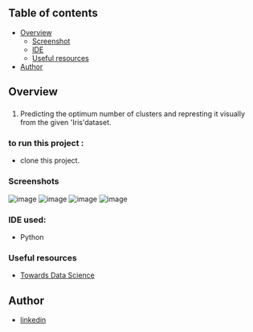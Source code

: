 ## Table of contents

- [Overview](#overview)
  - [Screenshot](#screenshot)
  - [IDE](#IDE)
  - [Useful resources](#useful-resources)
- [Author](#author)

## Overview

###
 <ol>
  <li>Predicting the optimum number of clusters and represting it visually from the given 'Iris'dataset.
 
 
 </ol>

### to run this project :
  - clone this project.
### Screenshots
![image](https://user-images.githubusercontent.com/61360429/206929887-f3710c1d-7e56-4b97-bb0d-6ededa47f271.png)
![image](https://user-images.githubusercontent.com/61360429/206929895-7526af6d-975f-4c09-9558-e8418b525c11.png)
![image](https://user-images.githubusercontent.com/61360429/206929907-bd87eef6-360a-459f-9a84-4a888b27b0e5.png)
![image](https://user-images.githubusercontent.com/61360429/206929913-af46641e-1c17-46af-a28b-cd4b6ed8ade6.png)


### IDE used:

- Python

### Useful resources

- [Towards Data Science ](https://towardsdatascience.com/k-means-clustering-with-scikit-learn-6b47a369a83c)

## Author

- [linkedin ](https://www.linkedin.com/in/mariam-mounier-a8b254192/)
